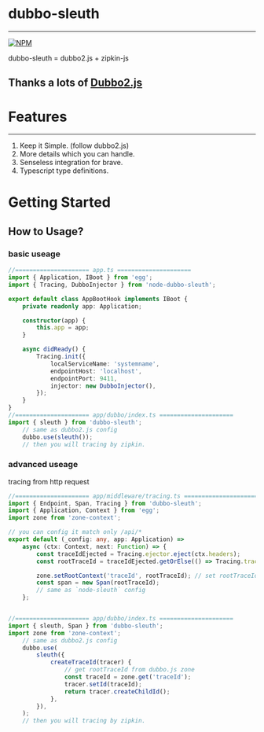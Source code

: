 # dubbo-sleuth

---

[![NPM](https://nodei.co/npm/dubbo-sleuth.png?downloads=true&downloadRank=true&stars=true)](https://nodei.co/npm/dubbo-sleuth)

dubbo-sleuth = dubbo2.js + zipkin-js

## Thanks a lots of [Dubbo2.js](https://github.com/dubbo/dubbo2.js)

# Features

---

1. Keep it Simple. (follow dubbo2.js)
2. More details which you can handle.
3. Senseless integration for brave.
4. Typescript type definitions.


# Getting Started

## How to Usage?

### basic useage

```ts
//===================== app.ts =====================
import { Application, IBoot } from 'egg';
import { Tracing, DubboInjector } from 'node-dubbo-sleuth';

export default class AppBootHook implements IBoot {
    private readonly app: Application;

    constructor(app) {
        this.app = app;
    }

    async didReady() {
        Tracing.init({
            localServiceName: 'systemname',
            endpointHost: 'localhost',
            endpointPort: 9411,
            injector: new DubboInjector(),
        });
    }
}
//===================== app/dubbo/index.ts =====================
import { sleuth } from 'dubbo-sleuth';
    // same as dubbo2.js config
    dubbo.use(sleuth());
    // then you will tracing by zipkin. 
```

### advanced useage

tracing from http request

```ts
//===================== app/middleware/tracing.ts =====================
import { Endpoint, Span, Tracing } from 'dubbo-sleuth';
import { Application, Context } from 'egg';
import zone from 'zone-context';

// you can config it match only /api/*
export default (_config: any, app: Application) =>
    async (ctx: Context, next: Function) => {
        const traceIdEjected = Tracing.ejector.eject(ctx.headers);
        const rootTraceId = traceIdEjected.getOrElse(() => Tracing.tracer.createRootId()); // get TraceId from Http Headers

        zone.setRootContext('traceId', rootTraceId); // set rootTraceId into dubbo.js zone
        const span = new Span(rootTraceId);
        // same as `node-sleuth` config
    };


//===================== app/dubbo/index.ts =====================
import { sleuth, Span } from 'dubbo-sleuth';
import zone from 'zone-context';
    // same as dubbo2.js config
    dubbo.use(
        sleuth({
            createTraceId(tracer) {
                // get rootTraceId from dubbo.js zone
                const traceId = zone.get('traceId');
                tracer.setId(traceId);
                return tracer.createChildId();
            },
        }),
    );
    // then you will tracing by zipkin. 
```

